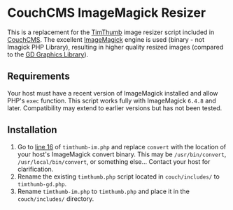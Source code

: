 # CouchCMS ImageMagick Resizer

This is a replacement for the [TimThumb](http://www.binarymoon.co.uk/projects/timthumb/) image resizer script included in [CouchCMS](http://www.couchcms.com/). The excellent [ImageMagick](http://www.imagemagick.org/) engine is used (binary - not Imagick PHP Library), resulting in higher quality resized images (compared to the [GD Graphics Library](https://libgd.github.io/)).

## Requirements
Your host must have a recent version of ImageMagick installed and allow PHP's `exec` function. This script works fully with ImageMagick `6.4.8` and later. Compatibility may extend to earlier versions but has not been tested.

## Installation
1. Go to [line 16](timthumb-im.php#L16) of `timthumb-im.php` and replace `convert` with the location of your host's ImageMagick convert binary. This may be `/usr/bin/convert`, `/usr/local/bin/convert`, or something else&hellip; Contact your host for clarification.
2. Rename the existing `timthumb.php` script located in `couch/includes/` to `timthumb-gd.php`.
3. Rename `timthumb-im.php` to `timthumb.php` and place it in the `couch/includes/` directory.
